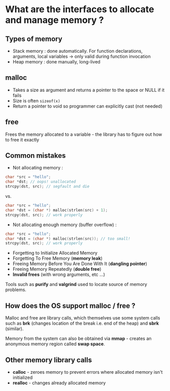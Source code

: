 # What are the interfaces to allocate and manage memory ?

## Types of memory

*  Stack memory : done automatically. For function declarations, arguments, local variables -> only valid during function invocation
*  Heap memory : done manually, long-lived

## malloc

*  Takes a size as argument and returns a pointer to the space or NULL if it fails
*  Size is often `sizeof(x)`
*  Return a pointer to void so programmer can explicitly cast (not needed)

## free

Frees the memory allocated to a variable - the library has to figure out how to free it exactly

## Common mistakes

*  Not allocating memory :

```c
char *src = "hello";
char *dst; // oops! unallocated
strcpy(dst, src); // segfault and die
```

vs.

```c
char *src = "hello";
char *dst = (char *) malloc(strlen(src) + 1);
strcpy(dst, src); // work properly
```

*  Not allocating enough memory (buffer overflow) :

```c
char *src = "hello";
char *dst = (char *) malloc(strlen(src)); // too small!
strcpy(dst, src); // work properly
```

*  Forgetting to Initialize Allocated Memory
*  Forgetting To Free Memory (**memory leak**)
*  Freeing Memory Before You Are Done With It (**dangling pointer**)
*  Freeing Memory Repeatedly (**double free**)
*  **Invalid frees** (with wrong arguments, etc ...)

Tools such as **purify** and **valgrind** used to locate source of memory problems.

## How does the OS support malloc / free ?

Malloc and free are library calls, which themselves use some system calls such as **brk** (changes location of the break i.e. end of the heap) and **sbrk** (similar).

Memory from the system can also be obtained via **mmap** - creates an anonymous memory region called **swap space**.

## Other memory library calls 

*  **calloc** - zeroes memory to prevent errors where allocated memory isn't initialized
*  **realloc** - changes already allocated memory
